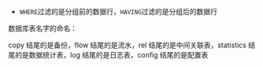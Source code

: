 

- `WHERE`过滤的是分组前的数据行，`HAVING`过滤的是分组后的数据行



数据库表名字的命名：

copy 结尾的是备份，flow 结尾的是流水，rel 结尾的是中间关联表，statistics 结尾的是数据统计表，log 结尾的是日志表，config 结尾的是配置表